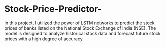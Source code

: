 # Stock-Price-Predictor-
In this project, I utilized the power of LSTM networks to predict the stock prices of banks listed on the National Stock Exchange of India (NSE). The model is designed to analyze historical stock data and forecast future stock prices with a high degree of accuracy.
